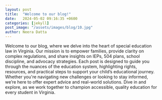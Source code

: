 ```yaml
---
layout: post
title:  "Welcome to our blog!"
date:   2024-05-02 09:16:35 +0600
categories: [jekyll]
post_image: "/assets/images/blog/10.jpg"
author: Neera Datta
---
```

Welcome to our blog, where we delve into the heart of special education law in Virginia. Our mission is to empower families, provide clarity on complex regulations, and share insights on IEPs, 504 plans, school discipline, and advocacy strategies. Each post is designed to guide you through the nuances of the education system, highlighting rights, resources, and practical steps to support your child’s educational journey. Whether you're navigating new challenges or looking to stay informed, we’re here to offer expert advice and real-world solutions. Dive in and explore, as we work together to champion accessible, quality education for every student in Virginia.
